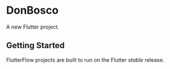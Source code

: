 # DonBosco

A new Flutter project.

## Getting Started

FlutterFlow projects are built to run on the Flutter _stable_ release.
